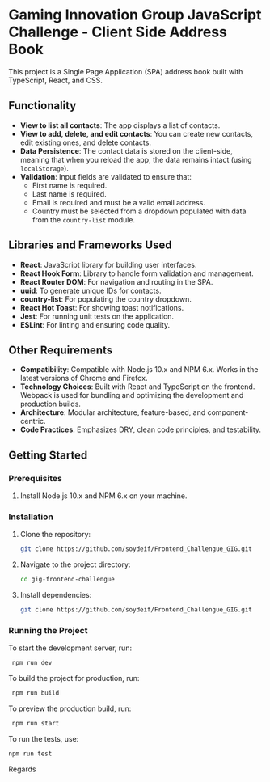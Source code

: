 # Gaming Innovation Group JavaScript Challenge - Client Side Address Book

This project is a Single Page Application (SPA) address book built with TypeScript, React, and CSS.

## Functionality

- **View to list all contacts**: The app displays a list of contacts.
- **View to add, delete, and edit contacts**: You can create new contacts, edit existing ones, and delete contacts.
- **Data Persistence**: The contact data is stored on the client-side, meaning that when you reload the app, the data remains intact (using `localStorage`).
- **Validation**:
  Input fields are validated to ensure that:
  - First name is required.
  - Last name is required.
  - Email is required and must be a valid email address.
  - Country must be selected from a dropdown populated with data from the `country-list` module.

## Libraries and Frameworks Used

- **React**: JavaScript library for building user interfaces.
- **React Hook Form**: Library to handle form validation and management.
- **React Router DOM**: For navigation and routing in the SPA.
- **uuid**: To generate unique IDs for contacts.
- **country-list**: For populating the country dropdown.
- **React Hot Toast**: For showing toast notifications.
- **Jest**: For running unit tests on the application.
- **ESLint**: For linting and ensuring code quality.

## Other Requirements

- **Compatibility**: Compatible with Node.js 10.x and NPM 6.x. Works in the latest versions of Chrome and Firefox.
- **Technology Choices**: Built with React and TypeScript on the frontend. Webpack is used for bundling and optimizing the development and production builds.
- **Architecture**: Modular architecture, feature-based, and component-centric.
- **Code Practices**: Emphasizes DRY, clean code principles, and testability.

## Getting Started

### Prerequisites

1. Install Node.js 10.x and NPM 6.x on your machine.

### Installation

1. Clone the repository:

   ```bash
   git clone https://github.com/soydeif/Frontend_Challengue_GIG.git

   ```

2. Navigate to the project directory:

   ```bash
   cd gig-frontend-challengue

   ```

3. Install dependencies:

   ```bash
   git clone https://github.com/soydeif/Frontend_Challengue_GIG.git
   ```

### Running the Project

To start the development server, run:

```bash
 npm run dev
```

To build the project for production, run:

```bash
 npm run build
```

To preview the production build, run:

```bash
 npm run start
```

To run the tests, use:

```bash
npm run test
```

Regards

